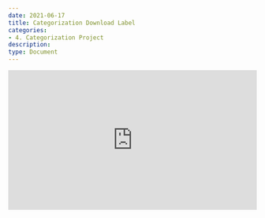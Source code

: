 ```yaml
---
date: 2021-06-17
title: Categorization Download Label
categories:
- 4. Categorization Project
description:
type: Document
---
```



<div style="position: relative; padding-bottom: 56.25%; height: 0;"><iframe src="https://www.loom.com/embed/fb038906378b44898d5ad2db8c9a5a8f" frameborder="0" webkitallowfullscreen mozallowfullscreen allowfullscreen style="position: absolute; top: 0; left: 0; width: 100%; height: 100%;"></iframe></div>
